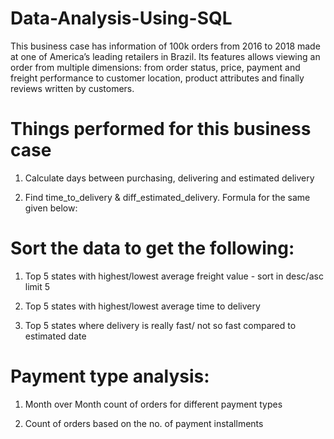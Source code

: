 # Data-Analysis-Using-SQL
This business case has information of 100k orders from 2016 to 2018 made at one of America’s leading retailers in Brazil. Its features allows viewing an order from multiple dimensions: from order status, price, payment and freight performance to customer location, product attributes and finally reviews written by customers.

# Things performed for this business case
1. Calculate days between purchasing, delivering and estimated delivery

2. Find time_to_delivery & diff_estimated_delivery. Formula for the same given below:

# Sort the data to get the following:

1. Top 5 states with highest/lowest average freight value - sort in desc/asc limit 5

2. Top 5 states with highest/lowest average time to delivery

3. Top 5 states where delivery is really fast/ not so fast compared to estimated date

# Payment type analysis:

1. Month over Month count of orders for different payment types

2. Count of orders based on the no. of payment installments
